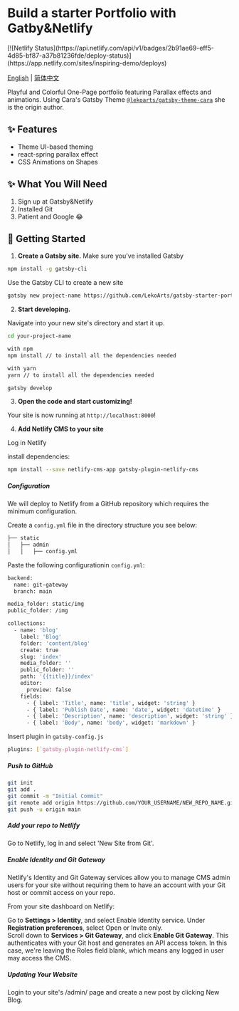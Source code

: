 
<h1 align="left">
  Build a starter Portfolio with Gatby&Netlify
</h1>
[![Netlify Status](https://api.netlify.com/api/v1/badges/2b91ae69-eff5-4d85-bf87-a37b81236fde/deploy-status)](https://app.netlify.com/sites/inspiring-demo/deploys)

 [English](README.md) | [简体中文](readmeCN.md)


Playful and Colorful One-Page portfolio featuring Parallax effects and animations. Using Cara's Gatsby Theme [`@lekoarts/gatsby-theme-cara`](https://github.com/LekoArts/gatsby-themes/tree/master/themes/gatsby-theme-cara) she is the origin author.


## ✨ Features

- Theme UI-based theming
- react-spring parallax effect
- CSS Animations on Shapes

## ✨ What You Will Need
1. Sign up at Gatsby&Netlify 
2. Installed Git
3. Patient and Google 😂

## 🚀 Getting Started

1. **Create a Gatsby site.**
Make sure you've installed Gatsby 
```sh
npm install -g gatsby-cli
```
Use the Gatsby CLI to create a new site

```sh
gatsby new project-name https://github.com/LekoArts/gatsby-starter-portfolio-cara
```

2. **Start developing.**

Navigate into your new site's directory and start it up.

```sh
cd your-project-name

with npm
npm install // to install all the dependencies needed

with yarn
yarn // to install all the dependencies needed

gatsby develop
```

3. **Open the code and start customizing!**

Your site is now running at `http://localhost:8000`!


4. **Add Netlify CMS to your site**

Log in Netlify

install dependencies:
```sh
npm install --save netlify-cms-app gatsby-plugin-netlify-cms
```

##### Configuration
We will deploy to Netlify from a GitHub repository which requires the minimum configuration.

Create a `config.yml` file in the directory structure you see below:
```sh
├── static
│   ├── admin
│   │   ├── config.yml
```

Paste the following configurationin `config.yml`:
```sh
backend:
  name: git-gateway
  branch: main

media_folder: static/img
public_folder: /img

collections:
  - name: 'blog'
    label: 'Blog'
    folder: 'content/blog'
    create: true
    slug: 'index'
    media_folder: ''
    public_folder: ''
    path: '{{title}}/index'
    editor:
      preview: false
    fields:
      - { label: 'Title', name: 'title', widget: 'string' }
      - { label: 'Publish Date', name: 'date', widget: 'datetime' }
      - { label: 'Description', name: 'description', widget: 'string' }
      - { label: 'Body', name: 'body', widget: 'markdown' }
```

Insert plugin in `gatsby-config.js` <br/>

```sh
plugins: [`gatsby-plugin-netlify-cms`]
```

##### Push to GitHub

```sh
git init
git add .
git commit -m "Initial Commit"
git remote add origin https://github.com/YOUR_USERNAME/NEW_REPO_NAME.git
git push -u origin main
```

##### Add your repo to Netlify

Go to Netlify, log in and select 'New Site from Git'. 

##### Enable Identity and Git Gateway
Netlify's Identity and Git Gateway services allow you to manage CMS admin users for your site without requiring them to have an account with your Git host or commit access on your repo. 

From your site dashboard on Netlify:

Go to **Settings > Identity**, and select Enable Identity service.
Under **Registration preferences**, select Open or Invite only.  
Scroll down to **Services > Git Gateway**, and click **Enable Git Gateway**. This authenticates with your Git host and generates an API access token. In this case, we're leaving the Roles field blank, which means any logged in user may access the CMS. 

##### Updating Your Website
Login to your site's /admin/ page and create a new post by clicking New Blog.


